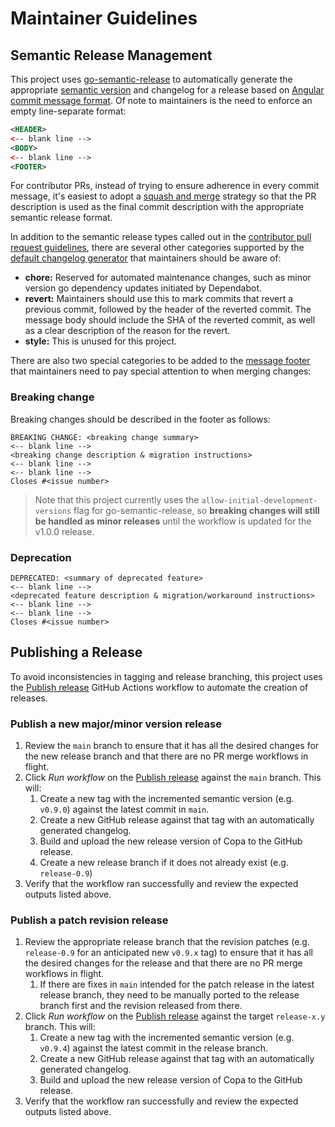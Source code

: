 # Maintainer Guidelines

## Semantic Release Management

This project uses [go-semantic-release](https://github.com/go-semantic-release/semantic-release) to automatically generate the appropriate [semantic version](https://semver.org/) and changelog for a release based on [Angular commit message format](https://github.com/angular/angular/blob/main/CONTRIBUTING.md#-commit-message-format). Of note to maintainers is the need to enforce an empty line-separate format:

```xml
<HEADER>
<-- blank line -->
<BODY>
<-- blank line -->
<FOOTER>
```

For contributor PRs, instead of trying to ensure adherence in every commit message, it's easiest to adopt a [squash and merge](https://docs.github.com/en/repositories/configuring-branches-and-merges-in-your-repository/configuring-pull-request-merges/configuring-commit-squashing-for-pull-requests) strategy so that the PR description is used as the final commit description with the appropriate semantic release format.

In addition to the semantic release types called out in the [contributor pull request guidelines](../CONTRIBUTING.md#pull-requests), there are several other categories supported by the [default changelog generator](https://github.com/go-semantic-release/changelog-generator-default) that maintainers should be aware of:

- **chore:** Reserved for automated maintenance changes, such as minor version go dependency updates initiated by Dependabot.
- **revert:** Maintainers should use this to mark commits that revert a previous commit, followed by the header of the reverted commit. The message body should include the SHA of the reverted commit, as well as a clear description of the reason for the revert.
- **style:** This is unused for this project.

There are also two special categories to be added to the [message footer](https://github.com/angular/angular/blob/main/CONTRIBUTING.md#commit-message-footer) that maintainers need to pay special attention to when merging changes:

### Breaking change

Breaking changes should be described in the footer as follows:

```text
BREAKING CHANGE: <breaking change summary>
<-- blank line -->
<breaking change description & migration instructions>
<-- blank line -->
<-- blank line -->
Closes #<issue number>
```

> Note that this project currently uses the `allow-initial-development-versions` flag for go-semantic-release, so **breaking changes will still be handled as minor releases** until the workflow is updated for the v1.0.0 release.

### Deprecation

```text
DEPRECATED: <summary of deprecated feature>
<-- blank line -->
<deprecated feature description & migration/workaround instructions>
<-- blank line -->
<-- blank line -->
Closes #<issue number>
```

## Publishing a Release

To avoid inconsistencies in tagging and release branching, this project uses the [Publish release](https://github.com/project-copacetic/copacetic/actions/workflows/release.yml) GitHub Actions workflow to automate the creation of releases.

### Publish a new major/minor version release

1. Review the `main` branch to ensure that it has all the desired changes for the new release branch and that there are no PR merge workflows in flight.
2. Click _Run workflow_ on the [Publish release](https://github.com/project-copacetic/copacetic/actions/workflows/release.yml) against the `main` branch. This will:
   1. Create a new tag with the incremented semantic version (e.g. `v0.9.0`) against the latest commit in `main`.
   2. Create a new GitHub release against that tag with an automatically generated changelog.
   3. Build and upload the new release version of Copa to the GitHub release.
   4. Create a new release branch if it does not already exist (e.g. `release-0.9`)
3. Verify that the workflow ran successfully and review the expected outputs listed above.

### Publish a patch revision release

1. Review the appropriate release branch that the revision patches (e.g. `release-0.9` for an anticipated new `v0.9.x` tag) to ensure that it has all the desired changes for the release and that there are no PR merge workflows in flight.
   1. If there are fixes in `main` intended for the patch release in the latest release branch, they need to be manually ported to the release branch first and the revision released from there.
2. Click _Run workflow_ on the [Publish release](https://github.com/project-copacetic/copacetic/actions/workflows/release.yml) against the target `release-x.y` branch. This will:
   1. Create a new tag with the incremented semantic version (e.g. `v0.9.4`) against the latest commit in the release branch.
   2. Create a new GitHub release against that tag with an automatically generated changelog.
   3. Build and upload the new release version of Copa to the GitHub release.
3. Verify that the workflow ran successfully and review the expected outputs listed above.
